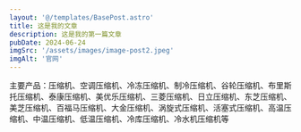 ```yaml
---
layout: '@/templates/BasePost.astro'
title: 这是我的文章
description: 这是我的第一篇文章
pubDate: 2024-06-24
imgSrc: '/assets/images/image-post2.jpeg'
imgAlt: '官网'
---
```


主要产品：压缩机、空调压缩机、冷冻压缩机、制冷压缩机、谷轮压缩机、布里斯托压缩机、泰康压缩机、美优乐压缩机、三菱压缩机、日立压缩机、东芝压缩机、美芝压缩机、百福马压缩机、大金压缩机、涡旋式压缩机、活塞式压缩机、高温压缩机、中温压缩机、低温压缩机、冷库压缩机、冷水机压缩机等